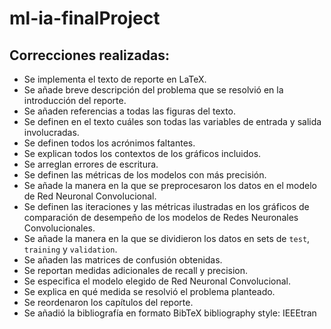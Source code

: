# ml-ia-finalProject

## Correcciones realizadas:
- Se implementa el texto de reporte en LaTeX.
- Se añade breve descripción del problema que se resolvió en la introducción del reporte.
- Se añaden referencias a todas las figuras del texto.
- Se definen en el texto cuáles son todas las variables de entrada y salida involucradas.
- Se definen todos los acrónimos faltantes.
- Se explican todos los contextos de los gráficos incluidos.
- Se arreglan errores de escritura.
- Se definen las métricas de los modelos con más precisión.
- Se añade la manera en la que se preprocesaron los datos en el modelo de Red Neuronal Convolucional.
- Se definen las iteraciones y las métricas ilustradas en los gráficos de comparación de desempeño de los modelos de Redes Neuronales Convolucionales.
- Se añade la manera en la que se dividieron los datos en sets de `test`, `training` y `validation`.
- Se añaden las matrices de confusión obtenidas.
- Se reportan medidas adicionales de recall y precision.
- Se especifica el modelo elegido de Red Neuronal Convolucional.
- Se explica en qué medida se resolvió el problema planteado.
- Se reordenaron los capítulos del reporte.
- Se añadió la bibliografía en formato BibTeX bibliography style: IEEEtran
